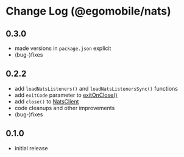 # Change Log (@egomobile/nats)

## 0.3.0

- made versions in `package.json` explicit
- (bug-)fixes

## 0.2.2

- add `loadNatsListeners()` and `loadNatsListenersSync()` functions
- add `exitCode` parameter to [exitOnClose()](https://egomobile.github.io/node-nats/classes/NatsClient.html#exitOnClose)
- add `close()` to [NatsClient](https://egomobile.github.io/node-nats/classes/NatsClient.html)
- code cleanups and other improvements
- (bug-)fixes

## 0.1.0

- initial release
